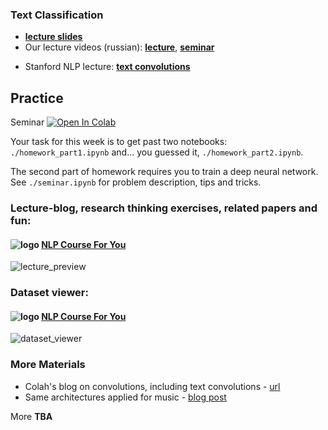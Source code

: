 ### Text Classification
- [__lecture slides__](https://drive.google.com/file/d/1f7vQGNRe1PQi6WnEdCZbtf_zmx6fF8g1/view?usp=sharing)
- Our lecture videos (russian): [__lecture__](https://disk.yandex.ru/i/LKNGEr4_6GffzA), [__seminar__](https://disk.yandex.ru/i/js3km2xbLG_QNA)
* Stanford NLP lecture: [__text convolutions__](https://www.youtube.com/watch?v=nzSPZyjGlWI)

## Practice

Seminar [![Open In Colab](https://colab.research.google.com/assets/colab-badge.svg)](https://colab.research.google.com/github/yandexdataschool/nlp_course/blob/2024/week02_classification/seminar.ipynb)

Your task for this week is to get past two notebooks: `./homework_part1.ipynb` and... you guessed it, `./homework_part2.ipynb`. 

The second part of homework requires you to train a deep neural network. See `./seminar.ipynb` for problem description, tips and tricks.

### Lecture-blog, research thinking exercises, related papers and fun: 
#### ![logo](../resources/course_logo.png) [NLP Course For You](https://lena-voita.github.io/nlp_course.html#preview_text_clf) 
![lecture_preview](../resources/nlp2020_gifs/text_classification.gif)

### Dataset viewer:
#### ![logo](../resources/course_logo.png) [NLP Course For You](https://lena-voita.github.io/nlp_course/text_classification.html#dataset_examples) 
![dataset_viewer](../resources/nlp2020_gifs/classification_dataset_viewer.gif)


### More Materials
* Colah's blog on convolutions, including text convolutions - [url](http://colah.github.io/posts/2014-07-Understanding-Convolutions/)
* Same architectures applied for music - [blog post](http://benanne.github.io/2014/08/05/spotify-cnns.html)

More __TBA__
